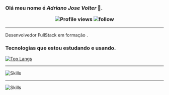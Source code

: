 ### Olá meu nome é __*Adriano Jose Volter*__ 👋.<p align="center"> <img src="https://komarev.com/ghpvc/?username=adrianovolter&color=red" alt="Profile views" /> ![follow](https://img.shields.io/github/followers/adrianovolter.svg?style=social&label=Follow&maxAge=2592000) </p> 
****
Desenvolvedor FullStack em formação .

### Tecnologias que estou estudando e usando.
[![Top Langs](https://github-readme-stats.vercel.app/api/top-langs/?username=AdrianoVolter&theme=blue-green)](https://github.com/AdrianoVolter/github-readme-stats) 
****


![Skills](https://skillicons.dev/icons?i=js,html,css,react,nodejs,python)
****
![Skills](https://skillicons.dev/icons?i=git,linux,bootstrap,vscode,vercel,npm)
